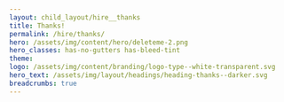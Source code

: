 ```yaml
---
layout: child_layout/hire__thanks
title: Thanks!
permalink: /hire/thanks/
hero: /assets/img/content/hero/deleteme-2.png
hero_classes: has-no-gutters has-bleed-tint
theme:
logo: /assets/img/content/branding/logo-type--white-transparent.svg
hero_text: /assets/img/layout/headings/heading-thanks--darker.svg
breadcrumbs: true
---
```


